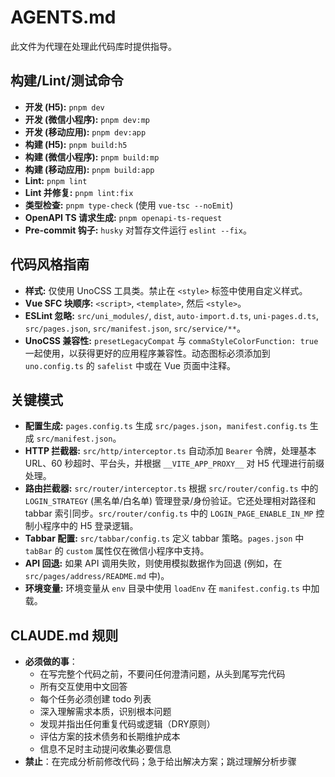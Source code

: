 # AGENTS.md

此文件为代理在处理此代码库时提供指导。

## 构建/Lint/测试命令

*   **开发 (H5):** `pnpm dev`
*   **开发 (微信小程序):** `pnpm dev:mp`
*   **开发 (移动应用):** `pnpm dev:app`
*   **构建 (H5):** `pnpm build:h5`
*   **构建 (微信小程序):** `pnpm build:mp`
*   **构建 (移动应用):** `pnpm build:app`
*   **Lint:** `pnpm lint`
*   **Lint 并修复:** `pnpm lint:fix`
*   **类型检查:** `pnpm type-check` (使用 `vue-tsc --noEmit`)
*   **OpenAPI TS 请求生成:** `pnpm openapi-ts-request`
*   **Pre-commit 钩子:** `husky` 对暂存文件运行 `eslint --fix`。

## 代码风格指南

*   **样式:** 仅使用 UnoCSS 工具类。禁止在 `<style>` 标签中使用自定义样式。
*   **Vue SFC 块顺序:** `<script>`, `<template>`, 然后 `<style>`。
*   **ESLint 忽略:** `src/uni_modules/`, `dist`, `auto-import.d.ts`, `uni-pages.d.ts`, `src/pages.json`, `src/manifest.json`, `src/service/**`。
*   **UnoCSS 兼容性:** `presetLegacyCompat` 与 `commaStyleColorFunction: true` 一起使用，以获得更好的应用程序兼容性。动态图标必须添加到 `uno.config.ts` 的 `safelist` 中或在 Vue 页面中注释。

## 关键模式

*   **配置生成:** `pages.config.ts` 生成 `src/pages.json`，`manifest.config.ts` 生成 `src/manifest.json`。
*   **HTTP 拦截器:** `src/http/interceptor.ts` 自动添加 `Bearer` 令牌，处理基本 URL、60 秒超时、平台头，并根据 `__VITE_APP_PROXY__` 对 H5 代理进行前缀处理。
*   **路由拦截器:** `src/router/interceptor.ts` 根据 `src/router/config.ts` 中的 `LOGIN_STRATEGY` (黑名单/白名单) 管理登录/身份验证。它还处理相对路径和 tabbar 索引同步。`src/router/config.ts` 中的 `LOGIN_PAGE_ENABLE_IN_MP` 控制小程序中的 H5 登录逻辑。
*   **Tabbar 配置:** `src/tabbar/config.ts` 定义 tabbar 策略。`pages.json` 中 `tabBar` 的 `custom` 属性仅在微信小程序中支持。
*   **API 回退:** 如果 API 调用失败，则使用模拟数据作为回退 (例如，在 `src/pages/address/README.md` 中)。
*   **环境变量:** 环境变量从 `env` 目录中使用 `loadEnv` 在 `manifest.config.ts` 中加载。

## CLAUDE.md 规则

*   **必须做的事**：
    *   在写完整个代码之前，不要问任何澄清问题，从头到尾写完代码
    *   所有交互使用中文回答
    *   每个任务必须创建 todo 列表
    *   深入理解需求本质，识别根本问题
    *   发现并指出任何重复代码或逻辑（DRY原则）
    *   评估方案的技术债务和长期维护成本
    *   信息不足时主动提问收集必要信息
*   **禁止**：在完成分析前修改代码；急于给出解决方案；跳过理解分析步骤
